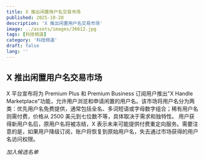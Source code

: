```yaml
---
title: X 推出闲置用户名交易市场
published: 2025-10-20
description: 'X 推出闲置用户名交易市场'
image: ../assets/images/36612.jpg
tags: [科技频道]
category: '科技频道'
draft: false
lang: ''
---
```


## X 推出闲置用户名交易市场

X 平台宣布将为 Premium Plus 和 Premium Business 订阅用户推出"X Handle Marketplace"功能，允许用户浏览和申请闲置的用户名。该市场将用户名分为两类：优先用户名免费提供，通常包括全名、多词短语或字母数字组合；稀有用户名则需付费，价格从 2500 美元到七位数不等，具体取决于需求和独特性。
用户获得新用户名后，原用户名将被冻结，X 表示未来可能提供付费重定向服务。需要注意的是，如果用户降级订阅，账户将恢复到原始用户名，失去通过市场获得的用户名访问权限。

*加入候选名单*
